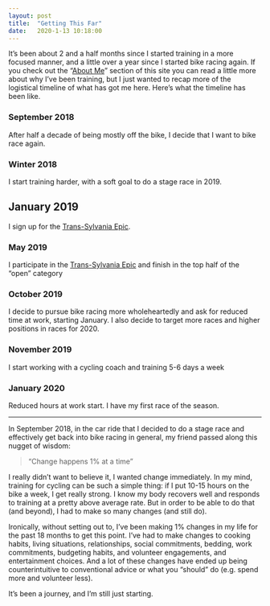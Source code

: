 ```yaml
---
layout: post
title:  "Getting This Far"
date:   2020-1-13 10:18:00
---
```


It’s been about 2 and a half months since I started training in a more focused manner, and a little over a year since I started bike racing again. If you check out the “[About Me](/about.html)” section of this site you can read a little more about why I’ve been training, but I just wanted to recap more of the logistical timeline of what has got me here. Here’s what the timeline has been like.

### September 2018
After half a decade of being mostly off the bike, I decide that I want to bike race again.
### Winter 2018
I start training harder, with a soft goal to do a stage race in 2019.
## January 2019
I sign up for the [Trans-Sylvania Epic](https://www.tsepicmtb.com/).
### May 2019
I participate in the [Trans-Sylvania Epic](https://www.tsepicmtb.com/) and finish in the top half of the “open” category
### October 2019
I decide to pursue bike racing more wholeheartedly and ask for reduced time at work, starting January. I also decide to target more races and higher positions in races for 2020.
### November 2019
I start working with a cycling coach and training 5-6 days a week
### January 2020
Reduced hours at work start. I have my first race of the season.

----

In September 2018, in the car ride that I decided to do a stage race and effectively get back into bike racing in general, my friend passed along this nugget of wisdom:
>“Change happens 1% at a time”

I really didn’t want to believe it, I wanted change immediately. In my mind, training for cycling can be such a simple thing: if I put 10-15 hours on the bike a week, I get really strong. I know my body recovers well and responds to training at a pretty above average rate. But in order to be able to do that (and beyond), I had to make so many changes (and still do). 

Ironically, without setting out to, I’ve been making 1% changes in my life for the past 18 months to get this point. I’ve had to make changes to cooking habits, living situations, relationships, social commitments, bedding, work commitments, budgeting habits, and volunteer engagements, and entertainment choices. And a lot of these changes have ended up being counterintuitive to conventional advice or what you “should” do (e.g. spend more and volunteer less).

It’s been a journey, and I’m still just starting.

